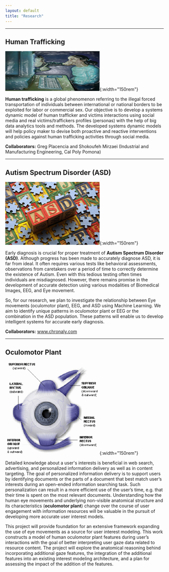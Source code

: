 ```yaml
---
layout: default
title: "Research"
---
```

___
## Human Trafficking

![img8](/assets/img/trafficking.jpg){:width="150rem"}

**Human trafficking** is a global phenomenon referring to the illegal forced transportation of individuals between international or national borders to be exploited for labor or commercial sex. Our objective is to develop a systems dynamic model of human trafficker and victims interactions using social media and real victims/traffickers profiles (personas) with the help of big data analytics tools and methods. The developed systems dynamic models will help policy maker to devise both proactive and reactive interventions and policies against human trafficking activities through social media.

**Collaborators:** Greg Placencia and Shokoufeh Mirzaei (Industrial and Manufacturing Engineering, Cal Poly Pomona)

___
## Autism Spectrum Disorder (ASD)

![img9](/assets/img/autism.jpg){:width="150rem"}

Early diagnosis is crucial for proper treatment of **Autism Spectrum Disorder (ASD)**. Although progress has been made to accurately diagnose ASD, it is far from ideal. It often requires various tests like behavioral assessments, observations from caretakers over a period of time to correctly determine the existence of Autism. Even with this tedious testing often times individuals are misdiagnosed. However, there remains promise in the development of accurate detection using various modalities of Biomedical Images, EEG, and Eye movement.

So, for our research, we plan to investigate the relationship between Eye movements (oculomotor plant), EEG, and ASD using Machine Learning. We aim to identify unique patterns in oculomotor plant or EEG or the combination in the ASD population. These patterns will enable us to develop intelligent systems for accurate early diagnosis.

**Collaborators:** www.chronaly.com

___
## Oculomotor Plant

![img10](/assets/img/eye_muscles.gif){:width="150rem"}

Detailed knowledge about a user's interests is beneficial in web search, advertising, and personalized information delivery as well as in content targeting. The goal of personalized information delivery is to support users by identifying documents or the parts of a document that best match user’s interests during an open-ended information searching task. Such personalization can result in a more efficient use of the user’s time, e.g. that their time is spent on the most relevant documents. Understanding how the human eye movements and underlying non-visible anatomical structure and its characteristics (**oculomotor plant**) change over the course of user engagement with information resources will be valuable in the pursuit of developing more accurate user interest models.

This project will provide foundation for an extensive framework expanding the use of eye movements as a source for user interest modeling. This work constructs a model of human oculomotor plant features during user’s interactions with the goal of better interpreting user gaze data related to resource content. The project will explore the anatomical reasoning behind incorporating additional gaze features, the integration of the additional features into an existing interest modeling architecture, and a plan for assessing the impact of the addition of the features.